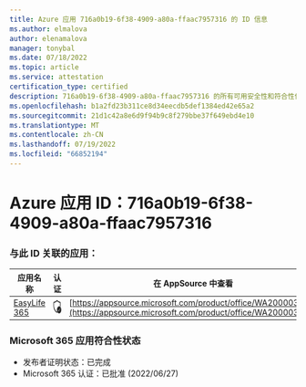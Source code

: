 ```yaml
---
title: Azure 应用 716a0b19-6f38-4909-a80a-ffaac7957316 的 ID 信息
ms.author: elmalova
author: elenamalova
manager: tonybal
ms.date: 07/18/2022
ms.topic: article
ms.service: attestation
certification_type: certified
description: 716a0b19-6f38-4909-a80a-ffaac7957316 的所有可用安全性和符合性信息信息。
ms.openlocfilehash: b1a2fd23b311ce8d34eecdb5def1384ed42e65a2
ms.sourcegitcommit: 21d1c42a8e6d9f94b9c8f279bbe37f649ebd4e10
ms.translationtype: MT
ms.contentlocale: zh-CN
ms.lasthandoff: 07/19/2022
ms.locfileid: "66852194"
---
```

# <a name="azure-app-id-716a0b19-6f38-4909-a80a-ffaac7957316"></a>Azure 应用 ID：716a0b19-6f38-4909-a80a-ffaac7957316


### <a name="apps-associated-with-this-id"></a>与此 ID 关联的应用：
| **应用名称** | **认证** | **在 AppSource 中查看** |
|--------------|---------------|-----------------------|
| [EasyLife 365](../forward/WA200003697.md) | <img alt="Certified application badge" src="../media/certified-badge.png" height="25" width="25" /> | [https://appsource.microsoft.com/product/office/WA200003697](https://appsource.microsoft.com/product/office/WA200003697) |

### <a name="microsoft-365-app-compliance-status"></a>Microsoft 365 应用符合性状态
- 发布者证明状态：已完成
- Microsoft 365 认证：已批准 (2022/06/27) 
